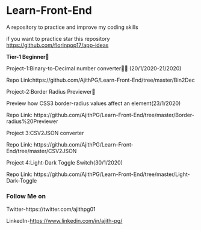 # Learn-Front-End
A repository to practice and improve my coding skills

if you want to practice star this repository https://github.com/florinpop17/app-ideas

<b>Tier-1 Beginner</b>🤡

<p>Project-1:Binary-to-Decimal number converter👩‍💻 (20/1/2020-21/2020)</p>
      
<p>Repo Link:https://github.com/AjithPG/Learn-Front-End/tree/master/Bin2Dec</p>

<p>Project-2:Border Radius Previewer🌌</p>

<p>Preview how CSS3 border-radius values affect an element(23/1/2020)</p>

<p>Repo Link: https://github.com/AjithPG/Learn-Front-End/tree/master/Border-radius%20Previewer</p>

<p>Project 3:CSV2JSON converter</p>

<p>Repo Link: https://github.com/AjithPG/Learn-Front-End/tree/master/CSV2JSON</p>


<p>Project 4:Light-Dark Toggle Switch(30/1/2020)</p>

<p>Repo Link: https://github.com/AjithPG/Learn-Front-End/tree/master/Light-Dark-Toggle<p>

<h3>Follow Me on</h3>
Twitter-https://twitter.com/ajithpg01

LinkedIn-https://www.linkedin.com/in/ajith-pg/
